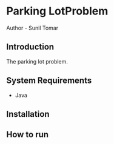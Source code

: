 # Parking  LotProblem

Author - Sunil Tomar

## Introduction
The parking lot problem.

## System Requirements
- Java

## Installation

## How to run

